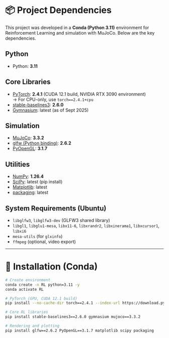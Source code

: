 # 📦 Project Dependencies

This project was developed in a **Conda (Python 3.11)** environment for Reinforcement Learning and simulation with MuJoCo. Below are the key dependencies.

## Python
- Python: **3.11**

## Core Libraries
- [PyTorch](https://pytorch.org/): **2.4.1** (CUDA 12.1 build, NVIDIA RTX 3090 environment)  
  → For CPU-only, use `torch==2.4.1+cpu`
- [stable-baselines3](https://github.com/DLR-RM/stable-baselines3): **2.6.0**
- [Gymnasium](https://github.com/Farama-Foundation/Gymnasium): latest (as of Sept 2025)

## Simulation
- [MuJoCo](https://github.com/google-deepmind/mujoco): **3.3.2**
- [glfw (Python binding)](https://pypi.org/project/glfw/): **2.6.2**
- [PyOpenGL](https://pypi.org/project/PyOpenGL/): **3.1.7**

## Utilities
- [NumPy](https://numpy.org/): **1.26.4**
- [SciPy](https://scipy.org/): latest (pip install)
- [Matplotlib](https://matplotlib.org/): latest
- [packaging](https://pypi.org/project/packaging/): latest

## System Requirements (Ubuntu)
- `libglfw3`, `libglfw3-dev` (GLFW3 shared library)
- `libgl1`, `libglu1-mesa`, `libx11-6`, `libxrandr2`, `libxinerama1`, `libxcursor1`, `libxi6`
- `mesa-utils` (for `glxinfo`)
- `ffmpeg` (optional, video export)

---

# 🚀 Installation (Conda)

```bash
# Create environment
conda create -n RL python=3.11 -y
conda activate RL

# PyTorch (GPU, CUDA 12.1 build)
pip install --no-cache-dir torch==2.4.1 --index-url https://download.pytorch.org/whl/cu121

# Core RL libraries
pip install stable-baselines3==2.6.0 gymnasium mujoco==3.3.2

# Rendering and plotting
pip install glfw==2.6.2 PyOpenGL==3.1.7 matplotlib scipy packaging
